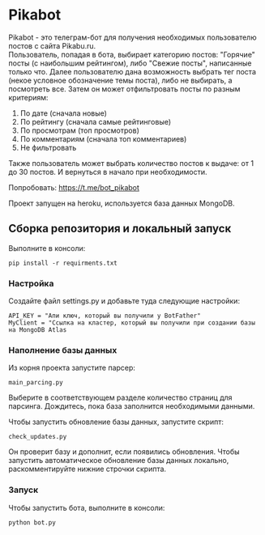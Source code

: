 # Pikabot
Pikabot - это телеграм-бот для получения необходимых пользователю постов с сайта Pikabu.ru.  
Пользователь, попадая в бота, выбирает категорию постов: "Горячие" посты (с наибольшим рейтингом), либо "Свежие посты", написанные только что. Далее пользователю дана возможность выбрать тег поста (некое условное обозначение темы поста), либо не выбирать, а посмотреть все. Затем он может отфильтровать посты по разным критериям:
1. По дате (сначала новые)
2. По рейтингу (сначала самые рейтинговые)
3. По просмотрам (топ просмотров)
4. По комментариям (сначала топ комментариев)
5. Не фильтровать

Также пользователь может выбрать количество постов к выдаче: от 1 до 30 постов. И вернуться в начало при необходимости.

Попробовать: https://t.me/bot_pikabot  

Проект запущен на heroku, используется база данных MongoDB.

## Сборка репозитория и локальный запуск
Выполните в консоли:
```
pip install -r requirments.txt
```
 
### Настройка
Создайте файл settings.py и добавьте туда следующие настройки:
```
API_KEY = "Апи ключ, который вы получили у BotFather"
MyClient = "Ссылка на кластер, который вы получили при создании базы на MongoDB Atlas
```
### Наполнение базы данных
Из корня проекта запустите парсер:
```
main_parcing.py
```
Выберите в соответствующем разделе количество страниц для парсинга.
Дождитесь, пока база заполнится необходимыми данными.

Чтобы запустить обновление базы данных, запустите скрипт:
```
check_updates.py
```
Он проверит базу и дополнит, если появились обновления.
Чтобы запустить автоматическое обновление базы данных локально, раскомментируйте нижние строчки скрипта.

### Запуск
Чтобы запустить бота, выполните в консоли:
```
python bot.py
```